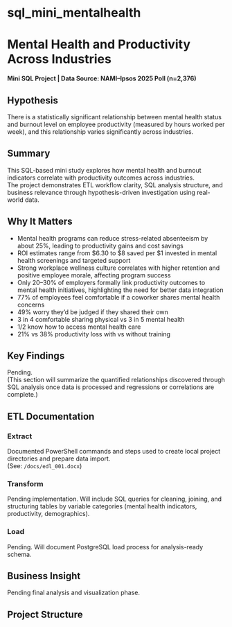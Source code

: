 ﻿# sql_mini_mentalhealth
# Mental Health and Productivity Across Industries  
**Mini SQL Project | Data Source: NAMI–Ipsos 2025 Poll (n=2,376)**  

## Hypothesis  
There is a statistically significant relationship between mental health status and burnout level on employee productivity (measured by hours worked per week), and this relationship varies significantly across industries.  

## Summary  
This SQL-based mini study explores how mental health and burnout indicators correlate with productivity outcomes across industries.  
The project demonstrates ETL workflow clarity, SQL analysis structure, and business relevance through hypothesis-driven investigation using real-world data.

## Why It Matters  
- Mental health programs can reduce stress-related absenteeism by about 25%, leading to productivity gains and cost savings  
- ROI estimates range from $6.30 to $8 saved per $1 invested in mental health screenings and targeted support  
- Strong workplace wellness culture correlates with higher retention and positive employee morale, affecting program success  
- Only 20–30% of employers formally link productivity outcomes to mental health initiatives, highlighting the need for better data integration  
- 77% of employees feel comfortable if a coworker shares mental health concerns  
- 49% worry they’d be judged if they shared their own  
- 3 in 4 comfortable sharing physical vs 3 in 5 mental health  
- 1/2 know how to access mental health care  
- 21% vs 38% productivity loss with vs without training  

## Key Findings  
Pending.  
(This section will summarize the quantified relationships discovered through SQL analysis once data is processed and regressions or correlations are complete.)  

## ETL Documentation  
### Extract  
Documented PowerShell commands and steps used to create local project directories and prepare data import.  
(See: `/docs/edl_001.docx`)  

### Transform  
Pending implementation. Will include SQL queries for cleaning, joining, and structuring tables by variable categories (mental health indicators, productivity, demographics).  

### Load  
Pending. Will document PostgreSQL load process for analysis-ready schema.  

## Business Insight  
Pending final analysis and visualization phase.  

## Project Structure  

